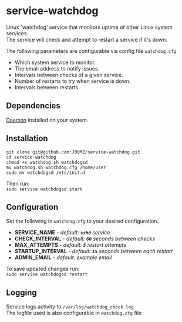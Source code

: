 # service-watchdog
Linux 'watchdog' service that monitors uptime of other Linux system services.  
The service will check and attempt to restart a service if it's down.

The following parameters are configurable via config file `watchdog.cfg`
- Which system service to monitor.
- The email address to notify issues.
- Intervals between checks of a given service.
- Number of restarts to try when service is down.
- Intervals between restarts.

## Dependencies

[Daemon](http://www.libslack.org/daemon/) installed on your system.

## Installation
`git clone git@github.com:J00MZ/service-watchdog.git`  
`cd service-watchdog`  
`chmod +x watchdog.sh watchdogsd`  
`mv watchdog.sh watchdog.cfg /home/user`  
`sudo mv watchdogsd /etc/init.d`  
  
Then run:  
`sudo service watchdogsd start`

## Configuration 
Set the following in `watchdog.cfg` to your desired configuration.  
- **SERVICE_NAME** - *default: **`sshd`** service*
- **CHECK_INTERVAL** - *default: **`60`** seconds between checks*  
- **MAX_ATTEMPTS** - *default: **`5`** restart attempts*
- **STARTUP_INTERVAL** - *default: **`15`** seconds between each restart*
- **ADMIN_EMAIL** - *default: example email*

To save updated changes run:  
`sudo service watchdogsd restart`  

## Logging
Service logs activity to `/var/log/watchdog_check.log`  
The logfile used is also configurable in `watchdog.cfg` file
